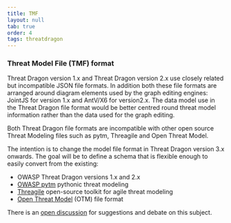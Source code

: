 ```yaml
---
title: TMF
layout: null
tab: true
order: 4
tags: threatdragon
---
```


### Threat Model File (TMF) format

Threat Dragon version 1.x and Threat Dragon version 2.x use closely related but incompatible JSON file formats.
In addition both these file formats are arranged around diagram elements used by the graph editing engines:
JointJS for version 1.x and AntV/X6 for version2.x.
The  data model use in the Threat Dragon file format would be better centred round threat model information
rather than the data used for the graph editing.

Both Threat Dragon file formats are incompatible with other open source Threat Modeling files
such as pytm, Threagile and Open Threat Model.

The intention is to change the model file format in Threat Dragon version 3.x onwards.
The goal will be to define a schema that is flexible enough to easily convert from the existing:

* OWASP Threat Dragon versions 1.x and 2.x
* [OWASP pytm][pytm] pythonic threat modeling
* [Threagile][threagile] open-source toolkit for agile threat modeling
* [Open Threat Model][otm] (OTM) file format

There is an [open discussion][discussion] for suggestions and debate on this subject.

[discussion]: https://github.com/OWASP/threat-dragon/discussions/1152
[otm]: https://github.com/iriusrisk/OpenThreatModel
[pytm]: https://owasp.org/www-project-pytm/
[threagile]: https://threagile.io
